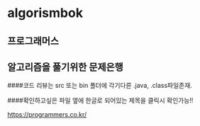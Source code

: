 # algorismbok
## 프로그래머스
알고리즘을 풀기위한 문제은행
--
####코드 리뷰는 src 또는 bin 폴더에 각기다른 .java, .class파일존재. 

####확인하고싶은 파일 옆에 한글로 되어있는 제목을 클릭시 확인가능!!

https://programmers.co.kr/

